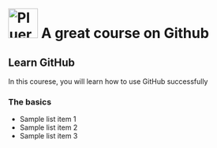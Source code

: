 # <a href='http://pluarsight.com'><img src='https://gillcleerenpluralsight.blob.core.windows.net/files/pluralsight.png' height='60' alt='Plueralsight Logo' /></a> A great course on Github

## Learn GitHub
In this courese, you will learn how to use GitHub successfully

### The basics
- Sample list item 1
- Sample list item 2
- Sample list item 3
